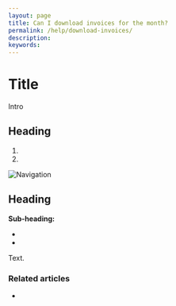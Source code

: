 ```yaml
---
layout: page
title: Can I download invoices for the month?
permalink: /help/download-invoices/
description:
keywords:
---
```


# Title

Intro

## Heading

1.
2.

![Navigation](images/foldername/file.png)

## Heading

**Sub-heading:**

*
*

Text.

### Related articles

*
